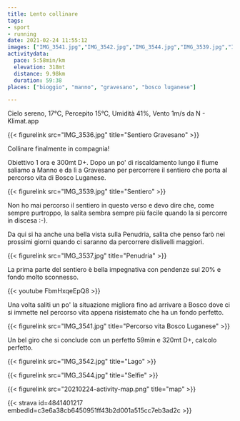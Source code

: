 ```yaml
---
title: Lento collinare
tags:
- sport
- running
date: 2021-02-24 11:55:12
images: ["IMG_3541.jpg","IMG_3542.jpg","IMG_3544.jpg","IMG_3539.jpg","IMG_3537.jpg","IMG_3536.jpg","20210224-activity-map.png"]
activitydata:
  pace: 5:58min/km
  elevation: 318mt
  distance: 9.98km
  duration: 59:38
places: ["bioggio", "manno", "gravesano", "bosco luganese"]

---
```


Cielo sereno, 17°C, Percepito 15°C, Umidità 41%, Vento 1m/s da N - Klimat.app

<!--more-->

{{< figurelink src="IMG_3536.jpg" title="Sentiero Gravesano" >}}

Collinare finalmente in compagnia! 

Obiettivo 1 ora e 300mt D+. Dopo un po' di riscaldamento lungo il fiume saliamo a Manno e da lì a Gravesano per percorrere il sentiero che porta al percorso vita di Bosco Luganese. 

{{< figurelink src="IMG_3539.jpg" title="Sentiero" >}}

Non ho mai percorso il sentiero in questo verso e devo dire che, come sempre purtroppo, la salita sembra sempre più facile quando la si percorre in discesa :-).

Da qui si ha anche una bella vista sulla Penudria, salita che penso farò nei prossimi giorni quando ci saranno da percorrere dislivelli maggiori.

{{< figurelink src="IMG_3537.jpg" title="Penudria" >}}

La prima parte del sentiero è bella impegnativa con pendenze sul 20% e fondo molto sconnesso. 

{{< youtube FbmHxqeEpQ8 >}}

Una volta saliti un po' la situazione migliora fino ad arrivare a Bosco dove ci si immette nel percorso vita appena risistemato che ha un fondo perfetto.

{{< figurelink src="IMG_3541.jpg" title="Percorso vita Bosco Luganese" >}}

Un bel giro che si conclude con un perfetto 59min e 320mt D+, calcolo perfetto.

{{< figurelink src="IMG_3542.jpg" title="Lago" >}}

{{< figurelink src="IMG_3544.jpg" title="Selfie" >}}


{{< figurelink src="20210224-activity-map.png" title="map" >}}


{{< strava id=4841401217 embedId=c3e6a38cb6450951ff43b2d001a515cc7eb3ad2c >}}
